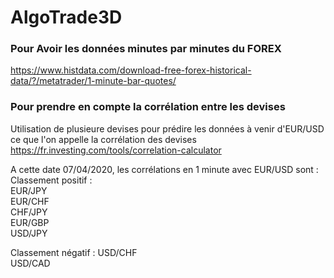 # AlgoTrade3D

### Pour Avoir les données minutes par minutes du FOREX
https://www.histdata.com/download-free-forex-historical-data/?/metatrader/1-minute-bar-quotes/  

### Pour prendre en compte la corrélation entre les devises
Utilisation de plusieure devises pour prédire les données à venir d'EUR/USD ce que l'on appelle la corrélation des devises
https://fr.investing.com/tools/correlation-calculator 

A cette date 07/04/2020, les corrélations en 1 minute avec EUR/USD sont :  
Classement positif :  
EUR/JPY  
EUR/CHF  
CHF/JPY  
EUR/GBP  
USD/JPY  

Classement négatif : 
USD/CHF  
USD/CAD  
 
